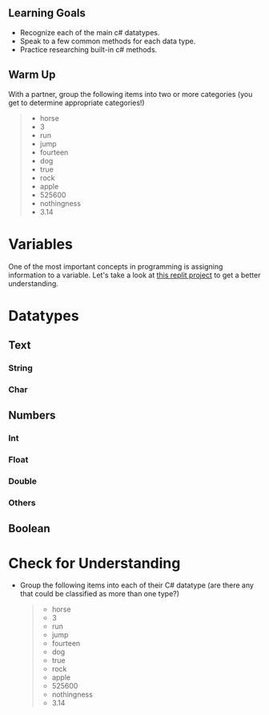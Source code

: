 ## Learning Goals

* Recognize each of the main c# datatypes.
* Speak to a few common methods for each data type.
* Practice researching built-in c# methods.

## Warm Up

With a partner, group the following items into two or more categories (you get to determine appropriate categories!)

> * horse
> * 3
> * run
> * jump
> * fourteen
> * dog
> * true
> * rock
> * apple
> * 525600
> * nothingness
> * 3.14

# Variables

One of the most important concepts in programming is assigning information to a variable.  Let's take a look at [this replit project]() to get a better understanding.


# Datatypes

## Text
### String

### Char

## Numbers
### Int

### Float

### Double

### Others

## Boolean

# Check for Understanding

- Group the following items into each of their C# datatype (are there any that could be classified as more than one type?)
    > * horse
    > * 3
    > * run
    > * jump
    > * fourteen
    > * dog
    > * true
    > * rock
    > * apple
    > * 525600
    > * nothingness
    > * 3.14